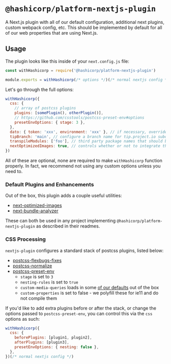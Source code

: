 # `@hashicorp/platform-nextjs-plugin`

A Next.js plugin with all of our default configuration, additional next plugins, custom webpack config, etc. This should be implemented by default for all of our web properties that are using Next.js.

## Usage

The plugin looks like this inside of your `next.config.js` file:

```js
const withHashicorp = require('@hashicorp/platform-nextjs-plugin')

module.exports = withHashicorp(/* options */)(/* normal nextjs config */)
```

Let's go through the full options:

```js
withHashicorp({
  css: {
    // array of postcss plugins
    plugins: [somePlugin(), otherPlugin()],
    // https://github.com/csstools/postcss-preset-env#options
    presetEnvOptions: { stage: 3 },
  },
  dato: { token: 'xxx', environment: 'xxx' }, // if necessary, override the default datocms token/env with your own
  tipBranch: 'main', // configure a branch name for tip.project.io subdomain, to ensure "noindex" http header is set
  transpileModules: ['foo'], // third party package names that should be transpiled by babel
  nextOptimizedImages: true, // controls whether or not to integrate the next-optimized-images next plugin
})
```

All of these are optional, none are required to make `withHashicorp` function properly. In fact, we recommend not using any custom options unless you need to.

### Default Plugins and Enhancements

Out of the box, this plugin adds a couple useful utilities:

- [next-optimized-images](https://github.com/cyrilwanner/next-optimized-images)
- [next-bundle-analyzer](https://github.com/zeit/next.js/tree/canary/packages/next-bundle-analyzer)

These can both be used in any project implementing `@hashicorp/platform-nextjs-plugin` as described in their readmes.

### CSS Processing

`nextjs-plugin` configures a standard stack of postcss plugins, listed below:

- [postcss-flexbugs-fixes](https://github.com/luisrudge/postcss-flexbugs-fixes)
- [postcss-normalize](https://github.com/csstools/postcss-normalize)
- [postcss-preset-env](https://github.com/csstools/postcss-preset-env)
  - `stage` is set to `3`
  - `nesting-rules` is set to `true`
  - `custom-media-queries` loads in some [of our defaults](https://github.com/hashicorp/web-components/blob/master/packages/global-styles/custom-media.css) out of the box
  - `custom-properties` is set to false - we polyfill these for ie11 and do not compile them

If you'd like to add extra plugins before or after the stack, or change the options passed to `postcss-preset-env`, you can control this via the `css` options as such:

```js
withHashicorp({
  css: {
    beforePlugins: [plugin1, plugin2],
    afterPlugins: [plugin3],
    presetEnvOptions: { nesting: false },
  },
})(/* normal nextjs config */)
```

